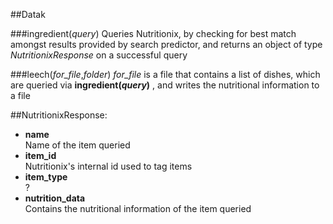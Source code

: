 ##Datak

###ingredient(*query*)
Queries Nutritionix, by checking for best match amongst results provided by search predictor, and returns an object of type *NutritionixResponse* on a successful query

###leech(*for_file*,*folder*)
*for_file* is a file that contains a list of dishes, which are queried via **ingredient(*query*)** , and writes the nutritional information to a file


##NutritionixResponse:
* **name**  
Name of the item queried  
* **item_id**  
Nutritionix's internal id used to tag items
* **item_type**  
?
* **nutrition_data**  
Contains the nutritional information of the item queried





